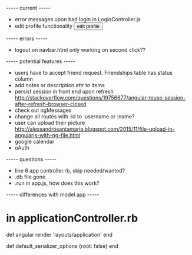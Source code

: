 ----- current -----
+ error messages upon bad login in LoginController.js
+ edit profile functionality
  <button>edit profile</button>


----- errors -----
+ logout on navbar.html only working on second click??



----- potential features -----
+ users have to accept friend request. Friendships table has status column
+ add notes or description attr to items
+ persist session in front end upon refresh
  http://stackoverflow.com/questions/19756677/angular-reuse-session-after-refresh-browser-closed
+ check out ngMessages
+ change all routes with :id to :username or :name?
+ user can upload their picture
  http://alessandrosantamaria.blogspot.com/2015/11/file-upload-in-angularjs-with-ng-file.html
+ google calendar
+ oAuth


----- questions -----
+ line 6 app controller.rb, skip needed/wanted?
+ .db file gone
+ .run in app.js, how does this work?


----- differences with model app -----
# in applicationController.rb
  def angular
    render 'layouts/application'
  end
  
  def default_serializer_options
    {root: false}
  end 